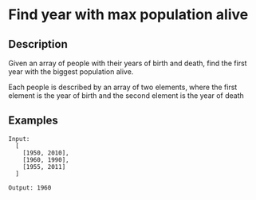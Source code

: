 # Find year with max population alive

## Description

Given an array of people with their years of birth and death, find the first year with the biggest population alive.

Each people is described by an array of two elements, where the first element is the year of birth and the
second element is the year of death

## Examples

```
Input:
  [
    [1950, 2010],
    [1960, 1990],
    [1955, 2011]
  ]

Output: 1960
```
